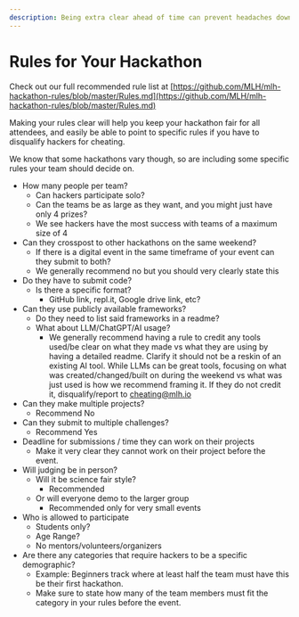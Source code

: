 ```yaml
---
description: Being extra clear ahead of time can prevent headaches down the road
---
```


# Rules for Your Hackathon

Check out our full recommended rule list at [https://github.com/MLH/mlh-hackathon-rules/blob/master/Rules.md](https://github.com/MLH/mlh-hackathon-rules/blob/master/Rules.md)

Making your rules clear will help you keep your hackathon fair for all attendees, and easily be able to point to specific rules if you have to disqualify hackers for cheating.

We know that some hackathons vary though, so are including some specific rules your team should decide on.&#x20;

* How many people per team?
  * Can hackers participate solo?&#x20;
  * Can the teams be as large as they want, and you might just have only 4 prizes?
  * We see hackers have the most success with teams of a maximum size of 4
* Can they crosspost to other hackathons on the same weekend?
  * If there is a digital event in the same timeframe of your event can they submit to both?
  * We generally recommend no but you should very clearly state this
* Do they have to submit code?
  * Is there a specific format?
    * GitHub link, repl.it, Google drive link, etc?
* Can they use publicly available frameworks?
  * Do they need to list said frameworks in a readme?
  * What about LLM/ChatGPT/AI usage?
    * We generally recommend having a rule to credit any tools used/be clear on what they made vs what they are using by having a detailed readme. Clarify it should not be a reskin of an existing AI tool. While LLMs can be great tools, focusing on what was created/changed/built on during the weekend vs what was just used is how we recommend framing it. If they do not credit it, disqualify/report to [cheating@mlh.io](mailto:cheating@mlh.io)
* Can they make multiple projects?
  * Recommend No
* Can they submit to multiple challenges?
  * Recommend Yes
* Deadline for submissions / time they can work on their projects
  * Make it very clear they cannot work on their project before the event.&#x20;
* Will judging be in person?
  * Will it be science fair style?
    * Recommended
  * Or will everyone demo to the larger group
    * Recommended only for very small events
* Who is allowed to participate
  * Students only?&#x20;
  * Age Range?
  * No mentors/volunteers/organizers
* Are there any categories that require hackers to be a specific demographic?
  * Example: Beginners track where at least half the team must have this be their first hackathon.&#x20;
  * Make sure to state how many of the team members must fit the category in your rules before the event.&#x20;
